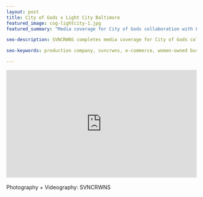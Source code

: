 ```yaml
---
layout: post
title: City of Gods x Light City Baltimore
featured_image: cog-lightcity-1.jpg
featured_summary: "Media coverage for City of Gods collaboration with Light City, April 2018"

seo-description: SVNCRWNS completes media coverage for City of Gods collaboration with Baltimore's festival, Light City.

seo-keywords: production company, svncrwns, e-commerce, women-owned businesses, creative team, consulting, business operations, launch my brand, manage my brand, photography, videography, special projects

---
```


<div style="padding:56.25% 0 0 0;position:relative;"><iframe src="https://player.vimeo.com/video/306005679?portrait=0" style="position:absolute;top:0;left:0;width:100%;height:100%;" frameborder="0" webkitallowfullscreen mozallowfullscreen allowfullscreen></iframe></div><script src="https://player.vimeo.com/api/player.js"></script>

<br/>
Photography + Videography: SVNCRWNS